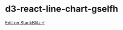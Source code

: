 # d3-react-line-chart-gselfh

[Edit on StackBlitz ⚡️](https://stackblitz.com/edit/d3-react-line-chart-gselfh)